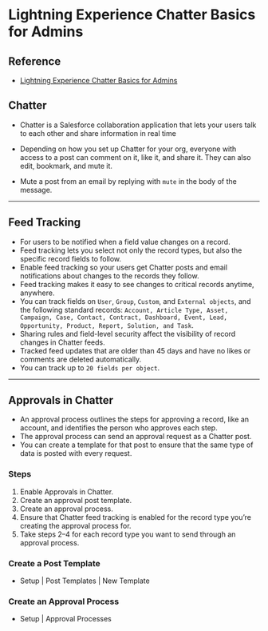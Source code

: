 # Lightning Experience Chatter Basics for Admins

## Reference
- [Lightning Experience Chatter Basics for Admins](https://trailhead.salesforce.com/trails/lex_admin_implementation/modules/lex_implementation_chatter)

## Chatter
- Chatter is a Salesforce collaboration application that lets your users talk to each other and share information in real time

- Depending on how you set up Chatter for your org, everyone with access to a post can comment on it, like it, and share it. They can also edit, bookmark, and mute it.

- Mute a post from an email by replying with `mute` in the body of the message.

---

## Feed Tracking
- For users to be notified when a field value changes on a record.
- Feed tracking lets you select not only the record types, but also the specific record fields to follow.
- Enable feed tracking so your users get Chatter posts and email notifications about changes to the records they follow.
- Feed tracking makes it easy to see changes to critical records anytime, anywhere.
- You can track fields on `User`, `Group`, `Custom`, and `External objects`, and the following standard records: `Account, Article Type, Asset, Campaign, Case, Contact, Contract, Dashboard, Event, Lead, Opportunity, Product, Report, Solution, and Task`.
- Sharing rules and field-level security affect the visibility of record changes in Chatter feeds.
- Tracked feed updates that are older than 45 days and have no likes or comments are deleted automatically.
- You can track up to `20 fields per object`.

---

## Approvals in Chatter
- An approval process outlines the steps for approving a record, like an account, and identifies the person who approves each step.
- The approval process can send an approval request as a Chatter post.
- You can create a template for that post to ensure that the same type of data is posted with every request.

### Steps
1. Enable Approvals in Chatter.
2. Create an approval post template.
3. Create an approval process.
4. Ensure that Chatter feed tracking is enabled for the record type you’re creating the approval process for.
5. Take steps 2–4 for each record type you want to send through an approval process.

### Create a Post Template
- Setup | Post Templates | New Template

### Create an Approval Process
- Setup | Approval Processes

